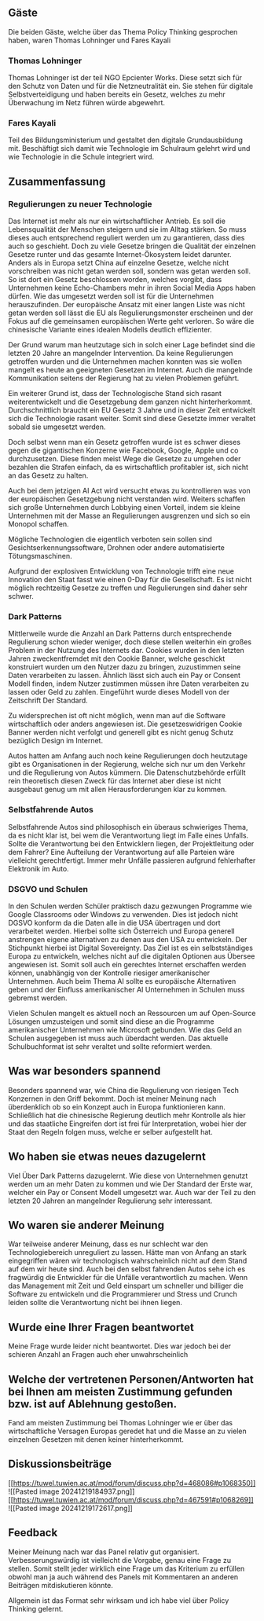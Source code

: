 ## Gäste
Die beiden Gäste, welche über das Thema Policy Thinking gesprochen haben, waren Thomas Lohninger und Fares Kayali
### Thomas Lohninger
Thomas Lohninger ist der teil NGO Epcienter Works. Diese setzt sich für den Schutz von Daten und für die Netzneutralität ein. Sie stehen für digitale Selbstverteidigung und haben bereits ein Gesetz, welches zu mehr Überwachung im Netz führen würde abgewehrt.
### Fares Kayali
Teil des Bildungsministerium und gestaltet den digitale Grundausbildung mit. Beschäftigt sich damit wie Technologie im Schulraum gelehrt wird und wie Technologie in die Schule integriert wird.
## Zusammenfassung 
### Regulierungen zu neuer Technologie
Das Internet ist mehr als nur ein wirtschaftlicher Antrieb. Es soll die Lebensqualität der Menschen steigern und sie im Alltag stärken. So muss dieses auch entsprechend reguliert werden um zu garantieren, dass dies auch so geschieht. Doch zu viele Gesetze bringen die Qualität der einzelnen Gesetze runter und das gesamte Internet-Ökosystem leidet darunter. Anders als in Europa setzt China auf einzelne Gesetze, welche nicht vorschreiben was nicht getan werden soll, sondern was getan werden soll. So ist dort ein Gesetz beschlossen worden, welches vorgibt, dass Unternehmen keine Echo-Chambers mehr in ihren Social Media Apps haben dürfen. Wie das umgesetzt werden soll ist für die Unternehmen herauszufinden. Der europäische Ansatz mit einer langen Liste was nicht getan werden soll lässt die EU als Regulierungsmonster erscheinen und der Fokus auf die gemeinsamen europäischen Werte geht verloren. So wäre die chinesische Variante eines idealen Modells deutlich effizienter. 

Der Grund warum man heutzutage sich in solch einer Lage befindet sind die letzten 20 Jahre an mangelnder Intervention. Da keine Regulierungen getroffen wurden und die Unternehmen machen konnten was sie wollen mangelt es heute an geeigneten Gesetzen im Internet. Auch die mangelnde Kommunikation seitens der Regierung hat zu vielen Problemen geführt. 

Ein weiterer Grund ist, dass der Technologische Stand sich rasant weiterentwickelt und die Gesetzgebung dem ganzen nicht hinterherkommt. Durchschnittlich braucht ein EU Gesetz 3 Jahre und in dieser Zeit entwickelt sich die Technologie rasant weiter. Somit sind diese Gesetzte immer veraltet sobald sie umgesetzt werden.

Doch selbst wenn man ein Gesetz getroffen wurde ist es schwer dieses gegen die gigantischen Konzerne wie Facebook, Google, Apple und co durchzusetzen. Diese finden meist Wege die Gesetze zu umgehen oder bezahlen die Strafen einfach, da es wirtschaftlich profitabler ist, sich nicht an das Gesetz zu halten.

Auch bei dem jetzigen AI Act wird versucht etwas zu kontrollieren was von der europäischen Gesetzgebung nicht verstanden wird. Weiters schaffen sich große Unternehmen durch Lobbying einen Vorteil, indem sie kleine Unternehmen mit der Masse an Regulierungen ausgrenzen und sich so ein Monopol schaffen.

Mögliche Technologien die eigentlich verboten sein sollen sind Gesichtserkennungssoftware, Drohnen oder andere automatisierte Tötungsmaschinen.

Aufgrund der explosiven Entwicklung von Technologie trifft eine neue Innovation den Staat fasst wie einen 0-Day für die Gesellschaft. Es ist nicht möglich rechtzeitig Gesetze zu treffen und Regulierungen sind daher sehr schwer.

### Dark Patterns
Mittlerweile wurde die Anzahl an Dark Patterns durch entsprechende Regulierung schon wieder weniger, doch diese stellen weiterhin ein großes Problem in der Nutzung des Internets dar. Cookies wurden in den letzten Jahren zweckentfremdet mit den Cookie Banner, welche geschickt konstruiert wurden um den Nutzer dazu zu bringen, zuzustimmen seine Daten verarbeiten zu lassen. Ähnlich lässt sich auch ein Pay or Consent Modell finden, indem Nutzer zustimmen müssen ihre Daten verarbeiten zu lassen oder Geld zu zahlen. Eingeführt wurde dieses Modell von der Zeitschrift Der Standard.

Zu widersprechen ist oft nicht möglich, wenn man auf die Software wirtschaftlich oder anders angewiesen ist. Die gesetzeswidrigen Cookie Banner werden nicht verfolgt und generell gibt es nicht genug Schutz bezüglich Design im Internet.

Autos hatten am Anfang auch noch keine Regulierungen doch heutzutage gibt es Organisationen in der Regierung, welche sich nur um den Verkehr und die Regulierung von Autos kümmern. Die Datenschutzbehörde erfüllt rein theoretisch diesen Zweck für das Internet aber diese ist nicht ausgebaut genug um mit allen Herausforderungen klar zu kommen.

### Selbstfahrende Autos
Selbstfahrende Autos sind philosophisch ein überaus schwieriges Thema, da es nicht klar ist, bei wem die Verantwortung liegt im Falle eines Unfalls. Sollte die Verantwortung bei den Entwicklern liegen, der Projektleitung oder dem Fahrer? Eine Aufteilung der Verantwortung auf alle Parteien wäre vielleicht gerechtfertigt. Immer mehr Unfälle passieren aufgrund fehlerhafter Elektronik im Auto. 

### DSGVO und Schulen
In den Schulen werden Schüler praktisch dazu gezwungen Programme wie Google Classrooms oder Windows zu verwenden. Dies ist jedoch nicht DGSVO konform da die Daten alle in die USA übertragen und dort verarbeitet werden. Hierbei sollte sich Österreich und Europa generell anstrengen eigene alternativen zu denen aus den USA zu entwickeln. Der Stichpunkt hierbei ist Digital Sovereignty. Das Ziel ist es ein selbstständiges Europa zu entwickeln, welches nicht auf die digitalen Optionen aus Übersee angewiesen ist. Somit soll auch ein gerechtes Internet erschaffen werden können, unabhängig von der Kontrolle riesiger amerikanischer Unternehmen. Auch beim Thema AI sollte es europäische Alternativen geben und der Einfluss amerikanischer AI Unternehmen in Schulen muss gebremst werden.

Vielen Schulen mangelt es aktuell noch an Ressourcen um auf Open-Source Lösungen umzusteigen und somit sind diese an die Programme amerikanischer Unternehmen wie Microsoft gebunden. Wie das Geld an Schulen ausgegeben ist muss auch überdacht werden. Das aktuelle Schulbuchformat ist sehr veraltet und sollte reformiert werden. 

## Was war besonders spannend
Besonders spannend war, wie China die Regulierung von riesigen Tech Konzernen in den Griff bekommt. Doch ist meiner Meinung nach überdenklich ob so ein Konzept auch in Europa funktionieren kann. Schließlich hat die chinesische Regierung deutlich mehr Kontrolle als hier und das staatliche Eingreifen dort ist frei für Interpretation, wobei hier der Staat den Regeln folgen muss, welche er selber aufgestellt hat.

## Wo haben sie etwas neues dazugelernt
Viel Über Dark Patterns dazugelernt. Wie diese von Unternehmen genutzt werden um an mehr Daten zu kommen und wie Der Standard der Erste war, welcher ein Pay or Consent Modell umgesetzt war. Auch war der Teil zu den letzten 20 Jahren an mangelnder Regulierung sehr interessant.

## Wo waren sie anderer Meinung
War teilweise anderer Meinung, dass es nur schlecht war den Technologiebereich unreguliert zu lassen. Hätte man von Anfang an stark eingegriffen wären wir technologisch wahrscheinlich nicht auf dem Stand auf dem wir heute sind. Auch bei den selbst fahrenden Autos sehe ich es fragwürdig die Entwickler für die Unfälle verantwortlich zu machen. Wenn das Management mit Zeit und Geld einspart um schneller und billiger die Software zu entwickeln und die Programmierer und Stress und Crunch leiden sollte die Verantwortung nicht bei ihnen liegen.

## Wurde eine Ihrer Fragen beantwortet

Meine Frage wurde leider nicht beantwortet. Dies war jedoch bei der schieren Anzahl an Fragen auch eher unwahrscheinlich

## Welche der vertretenen Personen/Antworten hat bei Ihnen am meisten Zustimmung gefunden bzw. ist auf Ablehnung gestoßen.
Fand am meisten Zustimmung bei Thomas Lohninger wie er über das wirtschaftliche Versagen Europas geredet hat und die Masse an zu vielen einzelnen Gesetzen mit denen keiner hinterherkommt. 

## Diskussionsbeiträge
[[https://tuwel.tuwien.ac.at/mod/forum/discuss.php?d=468086#p1068350]]
![[Pasted image 20241219184937.png]]
[[https://tuwel.tuwien.ac.at/mod/forum/discuss.php?d=467591#p1068269]]
![[Pasted image 20241219172617.png]]

## Feedback
Meiner Meinung nach war das Panel relativ gut organisiert. Verbesserungswürdig ist vielleicht die Vorgabe, genau eine Frage zu stellen. Somit stellt jeder wirklich eine Frage um das Kriterium zu erfüllen obwohl man ja auch während des Panels mit Kommentaren an anderen Beiträgen mitdiskutieren könnte. 

Allgemein ist das Format sehr wirksam und ich habe viel über Policy Thinking gelernt.

